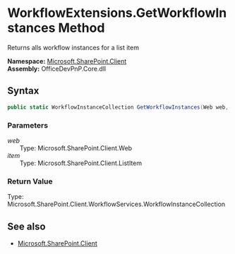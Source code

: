 # WorkflowExtensions.GetWorkflowInstances Method  
Returns alls workflow instances for a list item  

**Namespace:** [Microsoft.SharePoint.Client](Microsoft.SharePoint.Client.md)  
**Assembly:** OfficeDevPnP.Core.dll  
## Syntax
```C#
public static WorkflowInstanceCollection GetWorkflowInstances(Web web, ListItem item)
```
### Parameters
*web*  
&emsp;&emsp;Type: Microsoft.SharePoint.Client.Web  
*item*  
&emsp;&emsp;Type: Microsoft.SharePoint.Client.ListItem  
### Return Value
Type: Microsoft.SharePoint.Client.WorkflowServices.WorkflowInstanceCollection  


## See also
- [Microsoft.SharePoint.Client](Microsoft.SharePoint.Client.md)
